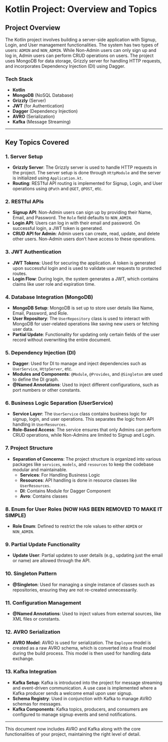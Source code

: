 # **Kotlin Project: Overview and Topics**

## **Project Overview**
The Kotlin project involves building a server-side application with Signup, Login, and User management functionalities. The system has two types of users: `ADMIN` and `NON_ADMIN`. While Non-Admin users can only sign up and log in, Admin users can perform CRUD operations on users. The project uses MongoDB for data storage, Grizzly server for handling HTTP requests, and incorporates Dependency Injection (DI) using Dagger.

### **Tech Stack**
- **Kotlin**
- **MongoDB** (NoSQL Database)
- **Grizzly** (Server)
- **JWT** (for Authentication)
- **Dagger** (Dependency Injection)
- **AVRO** (Serialization)
- **Kafka** (Message Streaming)

---

## **Key Topics Covered**

### 1. **Server Setup**
- **Grizzly Server**: The Grizzly server is used to handle HTTP requests in the project. The server setup is done through `HttpModule` and the server is initialized using `Application.kt`.
- **Routing**: RESTful API routing is implemented for Signup, Login, and User operations using `@Path` and `@GET`, `@POST`, etc.

### 2. **RESTful APIs**
- **Signup API**: Non-Admin users can sign up by providing their Name, Email, and Password. The `Role` field defaults to `NON_ADMIN`.
- **Login API**: Users can log in with their email and password. On successful login, a JWT token is generated.
- **CRUD API for Admin**: Admin users can create, read, update, and delete other users. Non-Admin users don’t have access to these operations.

### 3. **JWT Authentication**
- **JWT Tokens**: Used for securing the application. A token is generated upon successful login and is used to validate user requests to protected routes.
- **Login Flow**: During login, the system generates a JWT, which contains claims like user role and expiration time.

### 4. **Database Integration (MongoDB)**
- **MongoDB Setup**: MongoDB is set up to store user details like Name, Email, Password, and Role.
- **User Repository**: The `UserRepository` class is used to interact with MongoDB for user-related operations like saving new users or fetching user data.
- **Partial Update**: Functionality for updating only certain fields of the user record without overwriting the entire document.

### 5. **Dependency Injection (DI)**
- **Dagger**: Used for DI to manage and inject dependencies such as `UserService`, `HttpServer`, etc.
- **Modules and Components**: `@Module`, `@Provides`, and `@Singleton` are used to define the DI graph.
- **@Named Annotations**: Used to inject different configurations, such as port numbers or other constants.

### 6. **Business Logic Separation (UserService)**
- **Service Layer**: The `UserService` class contains business logic for signup, login, and user operations. This separates the logic from API handling in `UserResources`.
- **Role-Based Access**: The service ensures that only Admins can perform CRUD operations, while Non-Admins are limited to Signup and Login.

### 7. **Project Structure**
- **Separation of Concerns**: The project structure is organized into various packages like `services`, `models`, and `resources` to keep the codebase modular and maintainable.
  - **Services**: For Handling Business Logic
  - **Resources**: API handling is done in resource classes like `UserResources`.
  - **DI**: Contains Module for Dagger Component
  - **Avro**: Contains classes

### 8. **Enum for User Roles** (NOW HAS BEEN REMOVED TO MAKE IT SIMPLE)
- **Role Enum**: Defined to restrict the role values to either `ADMIN` or `NON_ADMIN`.

### 9. **Partial Update Functionality**
- **Update User**: Partial updates to user details (e.g., updating just the email or name) are allowed through the API.

### 10. **Singleton Pattern**
- **@Singleton**: Used for managing a single instance of classes such as repositories, ensuring they are not re-created unnecessarily.

### 11. **Configuration Management**
- **@Named Annotations**: Used to inject values from external sources, like XML files or constants.

### 12. **AVRO Serialization**
- **AVRO Model**: AVRO is used for serialization. The `Employee` model is created as a raw AVRO schema, which is converted into a final model during the build process. This model is then used for handling data exchange.

### 13. **Kafka Integration**
- **Kafka Setup**: Kafka is introduced into the project for message streaming and event-driven communication. A use case is implemented where a Kafka producer sends a welcome email upon user signup.
- **Schema Registry**: Used in conjunction with Kafka to manage AVRO schemas for messages.
- **Kafka Components**: Kafka topics, producers, and consumers are configured to manage signup events and send notifications.

---

This document now includes AVRO and Kafka along with the core functionalities of your project, maintaining the right level of detail.
